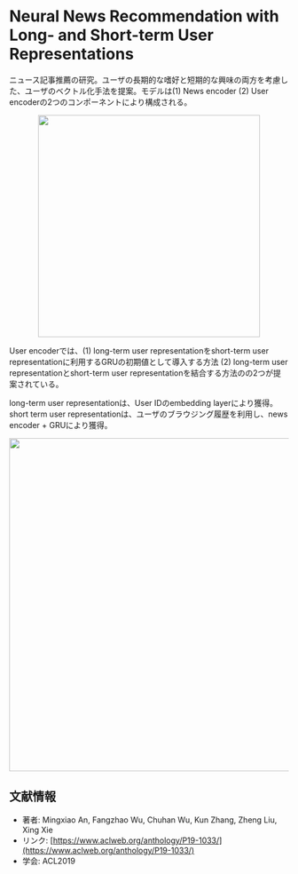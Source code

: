 # Neural News Recommendation with Long- and Short-term User Representations

ニュース記事推薦の研究。ユーザの長期的な嗜好と短期的な興味の両方を考慮した、ユーザのベクトル化手法を提案。モデルは(1) News encoder (2) User encoderの2つのコンポーネントにより構成される。

<p align="center">
<img src="https://user-images.githubusercontent.com/53220859/73257739-a6458680-4207-11ea-9861-74aa5b180ce5.png" width=400pt>
</p>

User encoderでは、(1) long-term user representationをshort-term user representationに利用するGRUの初期値として導入する方法 (2) long-term user representationとshort-term user representationを結合する方法のの2つが提案されている。

long-term user representationは、User IDのembedding layerにより獲得。short term user representationは、ユーザのブラウジング履歴を利用し、news encoder + GRUにより獲得。

<p align="center">
<img src="https://user-images.githubusercontent.com/53220859/73257740-a6458680-4207-11ea-8f95-73d4eeba1c91.png" width=600pt>
</p>


## 文献情報

- 著者: Mingxiao An, Fangzhao Wu, Chuhan Wu, Kun Zhang, Zheng Liu, Xing Xie
- リンク: [https://www.aclweb.org/anthology/P19-1033/](https://www.aclweb.org/anthology/P19-1033/)
- 学会: ACL2019